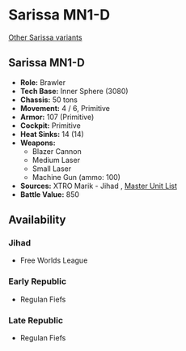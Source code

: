 # Sarissa MN1-D 

[Other Sarissa variants](../sarissa.md) 

## Sarissa MN1-D 

- **Role:** Brawler 
- **Tech Base:** Inner Sphere (3080) 
- **Chassis:** 50 tons 
- **Movement:** 4 / 6, Primitive 
- **Armor:** 107 (Primitive) 
- **Cockpit:** Primitive 
- **Heat Sinks:** 14 (14) 
- **Weapons:** 
  - Blazer Cannon 
  - Medium Laser 
  - Small Laser 
  - Machine Gun (ammo: 100) 
- **Sources:** XTRO Marik - Jihad , [Master Unit List](http://masterunitlist.info/Unit/Details/2797) 
- **Battle Value:** 850 

## Availability 

### Jihad 

- Free Worlds League 

### Early Republic 

- Regulan Fiefs 

### Late Republic 

- Regulan Fiefs 

